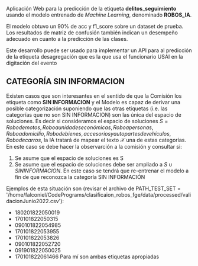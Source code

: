 Aplicación Web para la predicción de la etiqueta **delitos_seguimiento** usando el modelo entrenado de *Machine Learning*, denominado **ROBOS_IA**. 

El modelo obtuvo un 90% de acc y f1_score sobre un dataset de prueba. Los resultados de matriz de confusión también indican un desempeño adecuado en cuanto a la predicción de las clases.

Este desarrollo puede ser usado para implementar un API para al predicción de la etiqueta desagregación que es la que usa el funcionario USAI en la digitación del evento

## CATEGORÍA SIN INFORMACION

Existen casos que son interesantes en el sentido de que la Comisión los etiqueta como **SIN INFORMACION** y el Modelo es capaz de derivar una posible categorización suponiendo que las otras etiquetas
(i.e. las categorías que no son SIN INFORMACION) son las única del espacio de soluciones. Es decir si consideramos el espacio de soluciones $S = {Robo de motos, Robo a unidades económicas, Robo a personas, Robo a domicilio, Robo de bienes, accesorios y autopartes de vehículos, Robo de carros }$, la IA tratará de mapear el texto $\mathcal{X}$ una de estas categorías. En este caso se debe hacer la observarción a la comisión
y consultar si:

1. Se asume que el espacio de soluciones es S
2. Se asume que el espacio de soluciones debe ser ampliado a $S \cup {SIN INFORMACION}$. En este caso se tendrá que re-entrenar el modelo a fin de que reconozca la categoría SIN INFORMACIÓN

Ejemplos de esta situación son (revisar el archivo de PATH_TEST_SET = '/home/falconiel/CodePrograms/clasificaion_robos_fge/data/processed/validacionJunio2022.csv'):

* 180201822050019
* 170101822050315
* 090101822054985
* 170101822053955
* 170101822053826
* 090101822052720
* 091901822050025
* 170101822061466 Para mí son ambas etiquetas apropiadas